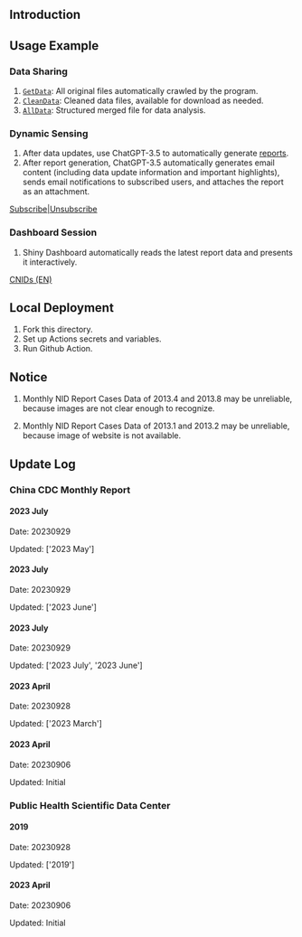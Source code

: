 ## Introduction


## Usage Example

### **Data Sharing**

1. [`GetData`](./Data/GetData): All original files automatically crawled by the program.
2. [`CleanData`](./Data/CleanData): Cleaned data files, available for download as needed.
3. [`AllData`](./Data/AllData): Structured merged file for data analysis.

### **Dynamic Sensing**

1. After data updates, use ChatGPT-3.5 to automatically generate [reports](./Report).
2. After report generation, ChatGPT-3.5 automatically generates email content (including data update information and important highlights), sends email notifications to subscribed users, and attaches the report as an attachment.

[Subscribe|Unsubscribe](https://forms.office.com/r/V6vH7rRfeq)

### **Dashboard Session**

1. Shiny Dashboard automatically reads the latest report data and presents it interactively.

[CNIDs (EN)](https://lkg1116.shinyapps.io/CNIDs/)

## **Local Deployment**

1. Fork this directory.
2. Set up Actions secrets and variables.
3. Run Github Action.


## Notice

1. Monthly NID Report Cases Data of 2013.4 and 2013.8 may be unreliable, because images are not clear enough to recognize.

2. Monthly NID Report Cases Data of 2013.1 and 2013.2 may be unreliable, because image of website is not available.
## Update Log

### China CDC Monthly Report


#### 2023 July

Date: 20230929

Updated: ['2023 May']

#### 2023 July

Date: 20230929

Updated: ['2023 June']

#### 2023 July

Date: 20230929

Updated: ['2023 July', '2023 June']

#### 2023 April

Date: 20230928

Updated: ['2023 March']


#### 2023 April

Date: 20230906

Updated: Initial

### Public Health Scientific Data Center


#### 2019

Date: 20230928

Updated: ['2019']

#### 2023 April

Date: 20230906

Updated: Initial